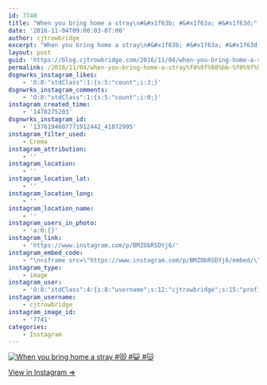```yaml
---
id: 7740
title: "When you bring home a stray\n#&#x1f63b; #&#x1f63a; #&#x1f63d;"
date: '2016-11-04T09:00:03-07:00'
author: cjtrowbridge
excerpt: "When you bring home a stray\n#&#x1f63b; #&#x1f63a; #&#x1f63d;"
layout: post
guid: 'https://blog.cjtrowbridge.com/2016/11/04/when-you-bring-home-a-stray%f0%9f%98%bb-%f0%9f%98%ba-%f0%9f%98%bd/'
permalink: /2016/11/04/when-you-bring-home-a-stray%f0%9f%98%bb-%f0%9f%98%ba-%f0%9f%98%bd/
dsgnwrks_instagram_likes:
    - 'O:8:"stdClass":1:{s:5:"count";i:3;}'
dsgnwrks_instagram_comments:
    - 'O:8:"stdClass":1:{s:5:"count";i:0;}'
instagram_created_time:
    - '1478275203'
dsgnwrks_instagram_id:
    - '1376194607771912442_41872995'
instagram_filter_used:
    - Crema
instagram_attribution:
    - ''
instagram_location:
    - ''
instagram_location_lat:
    - ''
instagram_location_long:
    - ''
instagram_location_name:
    - ''
instagram_users_in_photo:
    - 'a:0:{}'
instagram_link:
    - 'https://www.instagram.com/p/BMZObRSDYj6/'
instagram_embed_code:
    - "\n<iframe src=\"https://www.instagram.com/p/BMZObRSDYj6/embed/\" width=\"612\" height=\"710\" frameborder=\"0\" scrolling=\"no\" allowtransparency=\"true\" class=\"insta-image-embed\"></iframe>\n"
instagram_type:
    - image
instagram_user:
    - 'O:8:"stdClass":4:{s:8:"username";s:12:"cjtrowbridge";s:15:"profile_picture";s:96:"https://scontent.cdninstagram.com/t51.2885-19/s150x150/13724650_1188772791164794_142557231_a.jpg";s:2:"id";s:8:"41872995";s:9:"full_name";s:13:"CJ Trowbridge";}'
instagram_username:
    - cjtrowbridge
instagram_image_id:
    - '7741'
categories:
    - Instagram
---
```


[![When you bring home a stray
#😻 #😺 #😽](https://blog.cjtrowbridge.com/wp-content/uploads/2016/11/1478275203-1-1.jpg)](https://www.instagram.com/p/BMZObRSDYj6/)

[View in Instagram ⇒](https://www.instagram.com/p/BMZObRSDYj6/)